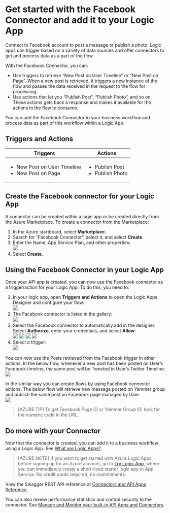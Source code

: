 <properties
   pageTitle="Using the Facebook Connector in Logic Apps | Microsoft Azure App Service"
   description="How to create and configure the Facebook Connector or API app and use it in a logic app in Azure App Service"
   services="app-service\logic"
   documentationCenter=".net,nodejs,java"
   authors="rajeshramabathiran"
   manager="dwrede"
   editor=""/>

<tags
   ms.service="app-service-logic"
   ms.devlang="multiple"
   ms.topic="article"
   ms.tgt_pltfrm="na"
   ms.workload="integration"
   ms.date="11/11/2015"
   ms.author="rajram"/>


# Get started with the Facebook Connector and add it to your Logic App
Connect to Facebook account to post a message or publish a photo. Logic apps can trigger based on a variety of data sources and offer connectors to get and process data as a part of the flow. 

With the Facebook Connector, you can:

- Use triggers to retrieve “New Post on User Timeline” or “New Post on Page”. When a new post is retrieved, it triggers a new instance of the flow and passes the data received in the request to the flow for processing.
- Use actions that let you “Publish Post”, “Publish Photo”, and so on. These actions gets back a response and makes it available for the actions in the flow to consume.

You can add the Facebook Connector to your business workflow and process data as part of this workflow within a Logic App. 

## Triggers and Actions

Triggers | Actions
--- | ---
<ul><li>New Post on User Timeline</li><li>New Post on Page</li></ul> | <ul><li>Publish Post</li><li>Publish Photo</li></ul>



## Create the Facebook connector for your Logic App
A connector can be created within a logic app or be created directly from the Azure Marketplace. To create a connector from the Marketplace:  

1. In the Azure startboard, select **Marketplace**.
2. Search for “Facebook Connector”, select it, and select **Create**.
3. Enter the Name, App Service Plan, and other properties:  
    ![][1]
4.  Select **Create**.


## Using the Facebook Connector in your Logic App
Once your API app is created, you can now use the Facebook connector as a trigger/action for your Logic App. To do this, you need to:

1.  In your logic app, open **Triggers and Actions** to open the Logic Apps Designer and configure your flow:  
    ![][3]
2.  The Facebook connector is listed in the gallery:  
    ![][4]
3. Select the Facebook connector to automatically add in the designer. Select **Authorize**, enter your credentials, and select **Allow**:  
    ![][5]
    ![][6]
    ![][7]
    ![][8]
4.  Select a trigger:  
    ![][9]

You can now use the Posts retrieved from the Facebook trigger in other actions. In the below flow, whenever a new post has been posted on User’s Facebook timeline, the same post will be Tweeted in User’s Twitter Timeline:  
    ![][10]

In the similar way you can create flows by using Facebook connector actions. The below flow will retrieve new message posted on Yammer group and publish the same post on Facebook page managed by User:  
    ![][11]

> [AZURE.TIP] To get Facebook Page ID or Yammer Group ID, look for the numeric code in the URL.

## Do more with your Connector
Now that the connector is created, you can add it to a business workflow using a Logic App. See [What are Logic Apps?](app-service-logic-what-are-logic-apps.md).

>[AZURE.NOTE] If you want to get started with Azure Logic Apps before signing up for an Azure account, go to [Try Logic App](https://tryappservice.azure.com/?appservice=logic), where you can immediately create a short-lived starter logic app in App Service. No credit cards required; no commitments.

View the Swagger REST API reference at [Connectors and API Apps Reference](http://go.microsoft.com/fwlink/p/?LinkId=529766).

You can also review performance statistics and control security to the connector. See [Manage and Monitor your built-in API Apps and Connectors](app-service-logic-monitor-your-connectors.md).

<!--Image references-->
[1]: ./media/app-service-logic-connector-facebook/img1.png
[2]: ./media/app-service-logic-connector-facebook/img2.png
[3]: ./media/app-service-logic-connector-facebook/img3.png
[4]: ./media/app-service-logic-connector-facebook/img4.png
[5]: ./media/app-service-logic-connector-facebook/img5.png
[6]: ./media/app-service-logic-connector-facebook/img6.png
[7]: ./media/app-service-logic-connector-facebook/img7.png
[8]: ./media/app-service-logic-connector-facebook/img8.png
[9]: ./media/app-service-logic-connector-facebook/img9.png
[10]: ./media/app-service-logic-connector-facebook/img10.png
[11]: ./media/app-service-logic-connector-facebook/img11.png

